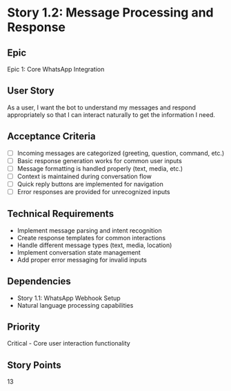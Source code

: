 # Story 1.2: Message Processing and Response

## Epic
Epic 1: Core WhatsApp Integration

## User Story
As a user, I want the bot to understand my messages and respond appropriately so that I can interact naturally to get the information I need.

## Acceptance Criteria
- [ ] Incoming messages are categorized (greeting, question, command, etc.)
- [ ] Basic response generation works for common user inputs
- [ ] Message formatting is handled properly (text, media, etc.)
- [ ] Context is maintained during conversation flow
- [ ] Quick reply buttons are implemented for navigation
- [ ] Error responses are provided for unrecognized inputs

## Technical Requirements
- Implement message parsing and intent recognition
- Create response templates for common interactions
- Handle different message types (text, media, location)
- Implement conversation state management
- Add proper error messaging for invalid inputs

## Dependencies
- Story 1.1: WhatsApp Webhook Setup
- Natural language processing capabilities

## Priority
Critical - Core user interaction functionality

## Story Points
13